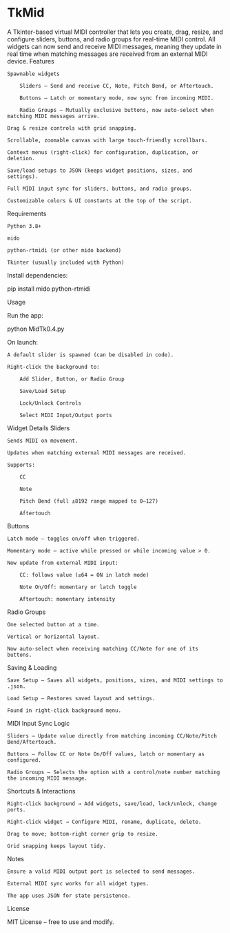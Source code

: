# TkMid

A Tkinter-based virtual MIDI controller that lets you create, drag, resize, and configure sliders, buttons, and radio groups for real-time MIDI control.
All widgets can now send and receive MIDI messages, meaning they update in real time when matching messages are received from an external MIDI device.
Features

    Spawnable widgets

        Sliders – Send and receive CC, Note, Pitch Bend, or Aftertouch.

        Buttons – Latch or momentary mode, now sync from incoming MIDI.

        Radio Groups – Mutually exclusive buttons, now auto-select when matching MIDI messages arrive.

    Drag & resize controls with grid snapping.

    Scrollable, zoomable canvas with large touch-friendly scrollbars.

    Context menus (right-click) for configuration, duplication, or deletion.

    Save/load setups to JSON (keeps widget positions, sizes, and settings).

    Full MIDI input sync for sliders, buttons, and radio groups.

    Customizable colors & UI constants at the top of the script.

Requirements

    Python 3.8+

    mido

    python-rtmidi (or other mido backend)

    Tkinter (usually included with Python)

Install dependencies:

pip install mido python-rtmidi

Usage

Run the app:

python MidTk0.4.py

On launch:

    A default slider is spawned (can be disabled in code).

    Right-click the background to:

        Add Slider, Button, or Radio Group

        Save/Load Setup

        Lock/Unlock Controls

        Select MIDI Input/Output ports

Widget Details
Sliders

    Sends MIDI on movement.

    Updates when matching external MIDI messages are received.

    Supports:

        CC

        Note

        Pitch Bend (full ±8192 range mapped to 0–127)

        Aftertouch

Buttons

    Latch mode – toggles on/off when triggered.

    Momentary mode – active while pressed or while incoming value > 0.

    Now update from external MIDI input:

        CC: follows value (≥64 = ON in latch mode)

        Note On/Off: momentary or latch toggle

        Aftertouch: momentary intensity

Radio Groups

    One selected button at a time.

    Vertical or horizontal layout.

    Now auto-select when receiving matching CC/Note for one of its buttons.

Saving & Loading

    Save Setup – Saves all widgets, positions, sizes, and MIDI settings to .json.

    Load Setup – Restores saved layout and settings.

    Found in right-click background menu.

MIDI Input Sync Logic

    Sliders – Update value directly from matching incoming CC/Note/Pitch Bend/Aftertouch.

    Buttons – Follow CC or Note On/Off values, latch or momentary as configured.

    Radio Groups – Selects the option with a control/note number matching the incoming MIDI message.

Shortcuts & Interactions

    Right-click background → Add widgets, save/load, lock/unlock, change ports.

    Right-click widget → Configure MIDI, rename, duplicate, delete.

    Drag to move; bottom-right corner grip to resize.

    Grid snapping keeps layout tidy.

Notes

    Ensure a valid MIDI output port is selected to send messages.

    External MIDI sync works for all widget types.

    The app uses JSON for state persistence.

License

MIT License – free to use and modify.
